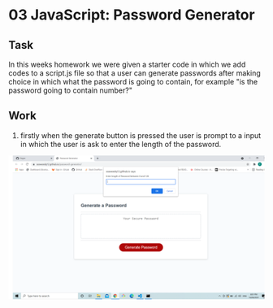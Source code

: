 # 03 JavaScript: Password Generator

## Task

In this weeks homework we were given a starter code in which we add codes to a script.js file so that a user can generate passwords after making choice in which what the password is going to contain, for example "is the password going to contain number?"

## Work

1. firstly when the generate button is pressed the user is prompt to a input in which the user is ask to enter the length of the password.

![prompt](./assets/images/prompt.png)